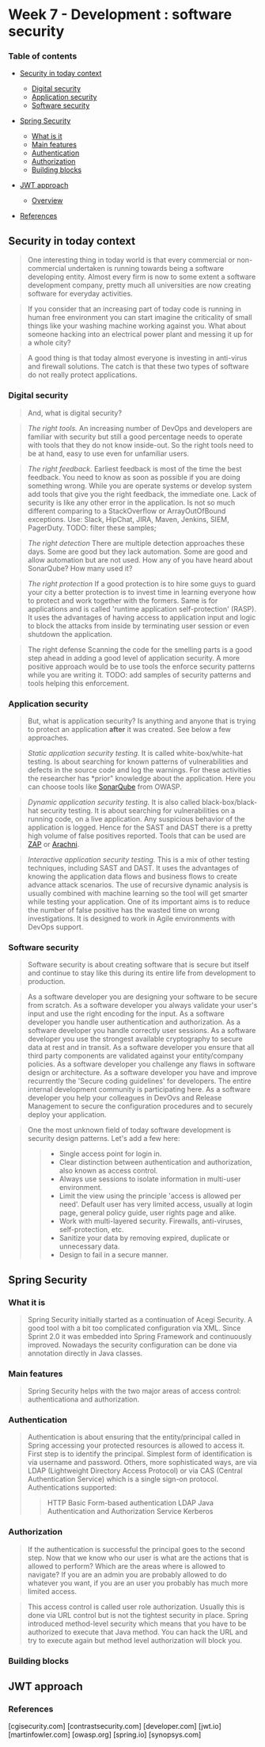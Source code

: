 # Week 7 - Development : software security
### Table of contents

- [Security in today context](#security-in-today-context)
	+ [Digital security](#digital-security)
	+ [Application security](#application-security)
	+ [Software security](#software-security)
- [Spring Security](#spring-security)
	+ [What is it](#what-is-it)
	+ [Main features](#main-features)
	+ [Authentication](#authentication)
	+ [Authorization](#authorization)
	+ [Building blocks](#building-blocks)
- [JWT approach](#jwt-approach)
	- [Overview](#overview)	

- [References](#references)

## Security in today context

> One interesting thing in today world is that every commercial or non-commercial undertaken is running towards being a software developing entity. Almost every firm is now to some extent a software development company, pretty much all universities are now creating software for everyday activities.

> If you consider that an increasing part of today code is running in human free environment you can start imagine the criticality of small things like your washing machine working against you. What about someone hacking into an electrical power plant and messing it up for a whole city?

> A good thing is that today almost everyone is investing in anti-virus and firewall solutions. The catch is that these two types of software do not really protect applications.

### Digital security

> And, what is digital security?

> *The right tools.*
An increasing number of DevOps and developers are familiar with security but still a good percentage needs to operate with tools that they do not know inside-out. So the right tools need to be at hand, easy to use even for unfamiliar users.

> *The right feedback.*
Earliest feedback is most of the time the best feedback. You need to know as soon as possible if you are doing something wrong. While you are operate systems or develop system add tools that give you the right feedback, the immediate one. Lack of security is like any other error in the application. Is not so much different comparing to a StackOverflow or ArrayOutOfBound exceptions. Use: Slack, HipChat, JIRA, Maven, Jenkins, SIEM, PagerDuty. TODO: filter these samples;

> *The right detection*
There are multiple detection approaches these days. Some are good but they lack automation. Some are good and allow automation but are not used. How any of you have heard about SonarQube? How many used it?

> *The right protection* 
If a good protection is to hire some guys to guard your city a better protection is to invest time in learning everyone how to protect and work together with the formers. Same is for applications and is called 'runtime application self-protection' (RASP).  It uses the advantages of having access to application input and logic to block the attacks from inside by terminating user session or even shutdown the application.

> The right defense
Scanning the code for the smelling parts is a good step ahead in adding a good level of application security. A more positive approach would be to use tools the enforce security patterns while you are writing it. TODO: add samples of security patterns and tools helping this enforcement.

### Application security

> But, what is application security? Is anything and anyone that is trying to protect an application **after** it was created. See below a few approaches.

> *Static application security testing.* 
It is called white-box/white-hat testing. Is about searching for known patterns of vulnerabilities and defects in the source code and log the warnings. For these activities the researcher has *prior" knowledge about the application. Here you can choose tools like [SonarQube](https://hub.docker.com/r/owasp/sonarqube/) from OWASP.
 
> *Dynamic application security testing.*
It is also called black-box/black-hat security testing. It is about searching for vulnerabilities on a running code, on a live application. Any suspicious behavior of the application is logged. Hence for the SAST and DAST there is a pretty high volume of false positives reported. Tools that can be used are [ZAP](https://www.owasp.org/index.php/OWASP_Zed_Attack_Proxy_Project) or [Arachni](http://www.arachni-scanner.com/).

> *Interactive application security testing.* 
This is a mix of other testing techniques, including SAST and DAST. It uses the advantages of knowing the application data flows and business flows to create advance attack scenarios. The use of recursive dynamic analysis is usually combined with machine learning so the tool will get smarter while testing your application. One of its important aims is to reduce the number of false positive has the wasted time on wrong investigations. It is designed to work in Agile environments with DevOps support.

### Software security

> Software security is about creating software that is secure but itself and continue to stay like this during its entire life from development to production.

> As a software developer you are designing your software to be secure from scratch.
> As a software developer you always validate your user's input and use the right encoding for the input.
> As a software developer you handle user authentication and authorization.
> As a software developer you handle correctly user sessions.
> As a software developer you use the strongest available cryptography to secure data at rest and in transit.
> As a software developer you ensure that all third party components are validated against your entity/company policies.
> As a software developer you challenge any flaws in software design or architecture.
> As a software developer you have and improve recurrently the 'Secure coding guidelines' for developers. The entire internal development community is participating here.
> As a software developer you help your colleagues in DevOvs and Release Management to secure the configuration procedures and to securely deploy your application.

> One the most unknown field of today software development is security design patterns. Let's add a few here:
>> * Single access point for login in.
>> * Clear distinction between authentication and authorization, also known as access control.
>> * Always use sessions to isolate information in multi-user environment.
>> * Limit the view using the principle 'access is allowed per need'. Default user has very limited access, usually at login page, general policy guide, user rights page and alike.
>> * Work with multi-layered security. Firewalls, anti-viruses, self-protection, etc.
>> * Sanitize your data by removing expired, duplicate or unnecessary data.
>> * Design to fail in a secure manner.

## Spring Security

### What it is
> Spring Security initially started as a continuation of Acegi Security. A good tool with a bit too complicated configuration via XML. Since Sprint 2.0 it was embedded into Spring Framework and continuously improved. Nowadays the security configuration can be done via annotation directly in Java classes.

### Main features
> Spring Security helps with the two major areas of access control: authenticationa and authorization.

### Authentication
> Authentication is about ensuring that the entity/principal called in Spring accessing your protected resources is allowed to access it. First step is to identify the principal. Simplest form of identification is via username and password. Others, more sophisticated ways, are via LDAP (Lightweight Directory Access Protocol) or via CAS (Central Authentication Service) which is a single sign-on protocol.
> Authentications supported:
>> HTTP Basic
>> Form-based authentication
>> LDAP 
>> Java Authentication and Authorization Service
>> Kerberos

### Authorization
> If the authentication is successful the principal goes to the second step. Now that we know who our user is what are the actions that is allowed to perform? Which are the areas where is allowed to navigate? If you are an admin you are probably allowed to do whatever you want, if you are an user you probably has much more limited access.

> This access control is called user role authorization. Usually this is done via URL control but is not the tightest security in place. Spring introduced method-level security which means that you have to be authorized to execute that Java method. You can hack the URL and try to execute again but method level authorization will block you.



### Building blocks
> 

## JWT approach


### References

[cgisecurity.com]
[contrastsecurity.com]
[developer.com]
[jwt.io]
[martinfowler.com]
[owasp.org]
[spring.io]
[synopsys.com]
